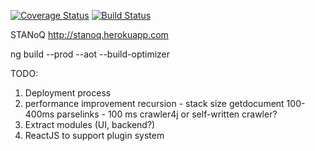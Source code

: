 [![Coverage Status](https://coveralls.io/repos/github/olka/stanoq/badge.svg?branch=master)](https://coveralls.io/github/olka/stanoq?branch=master)
[![Build Status](https://travis-ci.org/olka/stanoq.svg?branch=master)](https://travis-ci.org/olka/stanoq)

STANoQ
http://stanoq.herokuapp.com

ng build --prod --aot --build-optimizer

TODO:
1) Deployment process
2) performance improvement
       recursion - stack size
       getdocument 100-400ms
       parselinks - 100 ms
   crawler4j or self-written crawler?
3) Extract modules (UI, backend?)
4) ReactJS to support plugin system